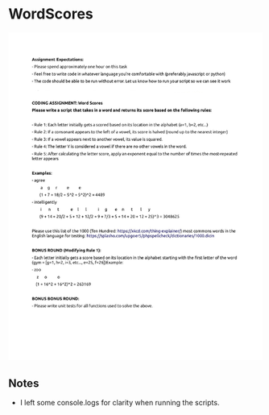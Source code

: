 # WordScores

![Assignment](cid0B9810C1-0239-4634-9CEC-EE8124B033EF.jpg)

## Notes
- I left some console.logs for clarity when running the scripts.
